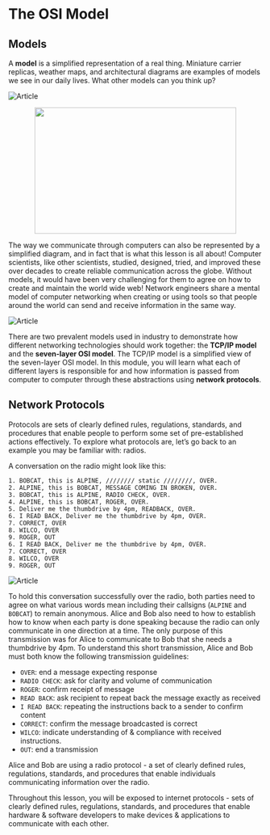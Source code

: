 # The OSI Model

## Models

A **model** is a simplified representation of a real thing. Miniature carrier  replicas, weather maps, and architectural diagrams are examples of models we see in our daily lives. What other models can you think up?

![Article](https://github.com/Project-Reclass/toynet-content/raw/main/data/lecture/7001/models.png)

<p align="center">
    <kbd>
        <img src="https://github.com/Project-Reclass/toynet-content/raw/main/data/lecture/7001/models.png" height=250 width=400 />
    </kbd>
</p>

The way we communicate through computers can also be represented by a simplified diagram, and in fact that is what this lesson is all about! Computer scientists, like other scientists, studied, designed, tried, and improved these over decades to create reliable communication across the globe. Without models, it would have been very challenging for them to agree on how to create and maintain the world wide web! Network engineers share a mental model of computer networking when creating or using tools so that people around the world can send and receive information in the same way.

![Article](https://github.com/Project-Reclass/toynet-content/raw/main/data/lecture/7001/osi-model.png)

There are two prevalent models used in industry to demonstrate how different networking technologies should work together: the **TCP/IP model** and the **seven-layer OSI model**. The TCP/IP model is a simplified view of the seven-layer OSI model. In this module, you will learn what each of different layers is responsible for and how information is passed from computer to computer through these abstractions using **network protocols**.

## Network Protocols

Protocols are sets of clearly defined rules, regulations, standards, and procedures that enable  people to perform some set of pre-established actions effectively. To explore what protocols are, let’s go back to an example you may be familiar with: radios. 

A conversation on the radio might look like this:

```
1. BOBCAT, this is ALPINE, //////// static ////////, OVER.
2. ALPINE, this is BOBCAT, MESSAGE COMING IN BROKEN, OVER.
3. BOBCAT, this is ALPINE, RADIO CHECK, OVER.
4. ALPINE, this is BOBCAT, ROGER, OVER.
5. Deliver me the thumbdrive by 4pm, READBACK, OVER.
6. I READ BACK, Deliver me the thumbdrive by 4pm, OVER.
7. CORRECT, OVER
8. WILCO, OVER
9. ROGER, OUT
6. I READ BACK, Deliver me the thumbdrive by 4pm, OVER.
7. CORRECT, OVER
8. WILCO, OVER
9. ROGER, OUT
```

![Article](https://github.com/Project-Reclass/toynet-content/raw/main/data/lecture/7001/protocol.gif)

To hold this conversation successfully over the radio, both parties need to agree on what various words mean including their callsigns (`ALPINE` and `BOBCAT`) to remain anonymous. Alice and Bob also need to how to establish how to know when each party is done speaking because the radio can only communicate in one direction at a time. The only purpose of this transmission was for Alice to communicate to Bob that she needs a thumbdrive by 4pm. To understand this short transmission, Alice and Bob must both know the following transmission guidelines: 

- `OVER`: end a message expecting response
- `RADIO CHECK`: ask for clarity and volume of communication
- `ROGER`: confirm receipt of message
- `READ BACK`: ask recipient to repeat back the message exactly as received
- `I READ BACK`: repeating the instructions back to a sender to confirm content
- `CORRECT`: confirm the message broadcasted is correct
- `WILCO`: indicate understanding of & compliance with received instructions.
- `OUT`: end a transmission

Alice and Bob are using a radio protocol - a set of clearly defined rules, regulations, standards, and procedures that enable individuals communicating information over the radio.

Throughout this lesson, you will be exposed to internet protocols - sets of clearly defined rules, regulations, standards, and procedures that enable hardware & software developers to make devices & applications to communicate with each other.

